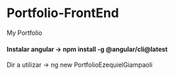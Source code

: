 # Portfolio-FrontEnd

My Portfolio

#### Instalar angular -> npm install -g @angular/cli@latest

Dir a utilizar -> ng new PortfolioEzequielGiampaoli

